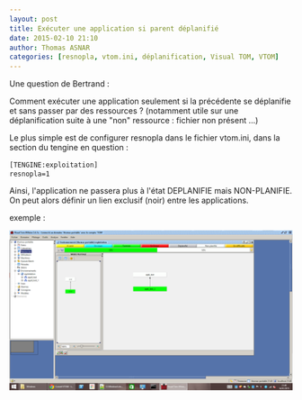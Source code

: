 ```yaml
---
layout: post
title: Exécuter une application si parent déplanifié
date: 2015-02-10 21:10
author: Thomas ASNAR
categories: [resnopla, vtom.ini, déplanification, Visual TOM, VTOM]
---
```

Une question de Bertrand :

Comment exécuter une application seulement si la précédente se déplanifie et sans passer par des ressources ?
(notamment utile sur une déplanification suite à une "non" ressource : fichier non présent ...)

Le plus simple est de configurer resnopla dans le fichier vtom.ini, dans la section du tengine en question :

```
[TENGINE:exploitation]
resnopla=1
```

Ainsi, l'application ne passera plus à l'état DEPLANIFIE mais NON-PLANIFIE. 
On peut alors définir un lien exclusif (noir) entre les applications.

exemple :

<img class="img-responsive" src="/assets/img/resnopla.png" alt="resnopla vtom" />
